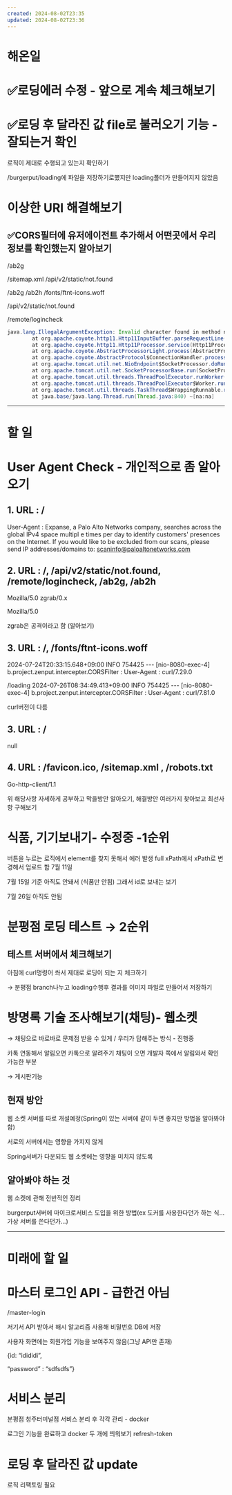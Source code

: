 ```yaml
---
created: 2024-08-02T23:35
updated: 2024-08-02T23:36
---
```

# 해온일

# ✅로딩에러 수정 - 앞으로 계속 체크해보기

# ✅로딩 후 달라진 값 file로 불러오기 기능 - 잘되는거 확인

로직이 제대로 수행되고 있는지 확인하기

/burgerput/loading에 파일을 저장하기로헀지만 loading폴더가 만들어지지 않았음

# 이상한 URI 해결해보기

## ✅CORS필터에 유저에이전트 추가해서 어떤곳에서 우리 정보를 확인했는지 알아보기

/ab2g

/sitemap.xml /api/v2/static/not.found

/ab2g /ab2h /fonts/ftnt-icons.woff

/api/v2/static/not.found

/remote/logincheck

```java
java.lang.IllegalArgumentException: Invalid character found in method name [{"method":"login","params":{"login":"45JymPWP1DeQxxMZNJv9w2bTQ2WJDAmw18wUSryDQa3RPrympJPoUSVcFEDv3bhiMJGWaCD4a3KrFCorJHCMqXJUKApSKDV","pass":"xxoo","agent":"xmr-stak-cpu/1.3.0-1.5.0"},"id":1}0x0a...]. HTTP method names must be tokens
        at org.apache.coyote.http11.Http11InputBuffer.parseRequestLine(Http11InputBuffer.java:407) ~[tomcat-embed-core-10.1.8.jar!/:na]
        at org.apache.coyote.http11.Http11Processor.service(Http11Processor.java:263) ~[tomcat-embed-core-10.1.8.jar!/:na]
        at org.apache.coyote.AbstractProcessorLight.process(AbstractProcessorLight.java:63) ~[tomcat-embed-core-10.1.8.jar!/:na]
        at org.apache.coyote.AbstractProtocol$ConnectionHandler.process(AbstractProtocol.java:894) ~[tomcat-embed-core-10.1.8.jar!/:na]
        at org.apache.tomcat.util.net.NioEndpoint$SocketProcessor.doRun(NioEndpoint.java:1741) ~[tomcat-embed-core-10.1.8.jar!/:na]
        at org.apache.tomcat.util.net.SocketProcessorBase.run(SocketProcessorBase.java:52) ~[tomcat-embed-core-10.1.8.jar!/:na]
        at org.apache.tomcat.util.threads.ThreadPoolExecutor.runWorker(ThreadPoolExecutor.java:1191) ~[tomcat-embed-core-10.1.8.jar!/:na]
        at org.apache.tomcat.util.threads.ThreadPoolExecutor$Worker.run(ThreadPoolExecutor.java:659) ~[tomcat-embed-core-10.1.8.jar!/:na]
        at org.apache.tomcat.util.threads.TaskThread$WrappingRunnable.run(TaskThread.java:61) ~[tomcat-embed-core-10.1.8.jar!/:na]
        at java.base/java.lang.Thread.run(Thread.java:840) ~[na:na]

```

---

# 할 일

# User Agent Check - 개인적으로 좀 알아오기

## 1. URL : /

User-Agent : Expanse, a Palo Alto Networks company, searches across the global IPv4 space multipl e times per day to identify customers' presences on the Internet. If you would like to be excluded from our scans, please send IP addresses/domains to: [scaninfo@paloaltonetworks.com](mailto:scaninfo@paloaltonetworks.com)

## 2. URL : /, /api/v2/static/not.found, /remote/logincheck, /ab2g, /ab2h

Mozilla/5.0 zgrab/0.x

Mozilla/5.0

zgrab은 공격이라고 함 (알아보기)

## 3. URL : /, /fonts/ftnt-icons.woff

2024-07-24T20:33:15.648+09:00 INFO 754425 --- [nio-8080-exec-4] b.project.zenput.intercepter.CORSFilter : User-Agent : curl/7.29.0

/loading 2024-07-26T08:34:49.413+09:00 INFO 754425 --- [nio-8080-exec-4] b.project.zenput.intercepter.CORSFilter : User-Agent : curl/7.81.0

curl버전이 다름

## 3. URL : /

null

## 4. URL : /favicon.ico, /sitemap.xml , /robots.txt

Go-http-client/1.1

위 해당사항 자세하게 공부하고 막을방안 알아오기, 해결방안 여러가지 찾아보고 최선사항 구해보기

# 식품, 기기보내기- 수정중 -1순위

버튼을 누르는 로직에서 element를 찾지 못해서 에러 발생 full xPath에서 xPath로 변경해서 업로드 함 7월 11일

7월 15일 기준 아직도 안돼서 (식품만 안됨) 그래서 id로 보내는 보기

7월 26일 아직도 안됨

# 분평점 로딩 테스트 → 2순위

## 테스트 서버에서 체크해보기

아침에 curl명령어 쏴서 제대로 로딩이 되는 지 체크하기

→ 분평점 branch나누고 loading수행후 결과를 이미지 파일로 만들어서 저장하기

# 방명록 기술 조사해보기(채팅)- 웹소켓

→ 채팅으로 바로바로 문제점 받을 수 있게 / 우리가 답해주는 방식 - 진행중

카톡 연동해서 알림오면 카톡으로 알려주기 채팅이 오면 개발자 쪽에서 알림와서 확인 가능한 부분

→ 게시판기능

## 현재 방안

웹 소켓 서버를 따로 개설예정(Spring이 있는 서버에 같이 두면 좋지만 방법을 알아봐야함)

서로의 서버에서는 영향을 가지지 않게

Spring서버가 다운되도 웹 소켓에는 영향을 미치지 않도록

## 알아봐야 하는 것

웹 소켓에 관해 전반적인 정리

burgerput서버에 마이크로서비스 도입을 위한 방법(ex 도커를 사용한다던가 하는 식…가상 서버를 쓴다던가…)

---

# 미래에 할 일

# 마스터 로그인 API - 급한건 아님

/master-login

저기서 API 받아서 해시 알고리즘 사용해 비밀번호 DB에 저장

사용자 화면에는 회원가입 기능을 보여주지 않음(그냥 API만 존재)

{id: “idididi”,

“password” : “sdfsdfs”}

# 서비스 분리

분평점 청주터미널점 서비스 분리 후 각각 관리 - docker

로그인 기능을 완료하고 docker 두 개에 띄워보기 refresh-token

# 로딩 후 달라진 값 update

로직 리팩토링 필요